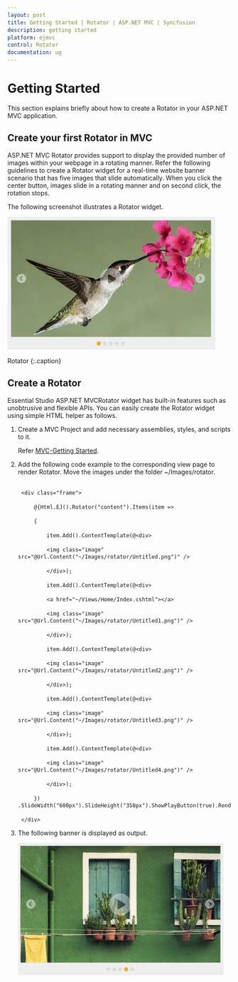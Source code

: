 ```yaml
---
layout: post
title: Getting Started | Rotator | ASP.NET MVC | Syncfusion
description: getting started
platform: ejmvc
control: Rotator
documentation: ug
---
```


# Getting Started

This section explains briefly about how to create a Rotator in your ASP.NET MVC application.

## Create your first Rotator in MVC

ASP.NET MVC Rotator provides support to display the provided number of images within your webpage in a rotating manner. Refer the following guidelines to create a Rotator widget for a real-time website banner scenario that has five images that slide automatically. When you click the center button, images slide in a rotating manner and on second click, the rotation stops.

The following screenshot illustrates a Rotator widget.

![](Getting-Started_images/Getting-Started_img1.png)

Rotator
{:.caption}

## Create a Rotator

Essential Studio ASP.NET MVCRotator widget has built-in features such as unobtrusive and flexible APIs. You can easily create the Rotator widget using simple HTML helper as follows.

1. Create a MVC Project and add necessary assemblies, styles, and scripts to it.

   Refer [MVC-Getting Started](http://help.syncfusion.com/aspnetmvc/rotator/getting-started).
   
2. Add the following code example to the corresponding view page to render Rotator. Move the images under the folder ~/Images/rotator.

   ~~~ cshtml

	<div class="frame">

		@{Html.EJ().Rotator("content").Items(item =>

		{

			item.Add().ContentTemplate(@<div>

			<img class="image" src="@Url.Content("~/Images/rotator/Untitled.png")" />

			</div>);

			item.Add().ContentTemplate(@<div>

			<a href="~/Views/Home/Index.cshtml"></a>

			<img class="image" src="@Url.Content("~/Images/rotator/Untitled1.png")" /> 

			</div>);

			item.Add().ContentTemplate(@<div>

			<img class="image" src="@Url.Content("~/Images/rotator/Untitled2.png")" />

			</div>);

			item.Add().ContentTemplate(@<div>

			<img class="image" src="@Url.Content("~/Images/rotator/Untitled3.png")" />

			</div>);

			item.Add().ContentTemplate(@<div>

			<img class="image" src="@Url.Content("~/Images/rotator/Untitled4.png")" />

			</div>);

		}) .SlideWidth("600px").SlideHeight("350px").ShowPlayButton(true).Render();}

	</div>

   ~~~
   

3. The following banner is displayed as output.

	![](Getting-Started_images/Getting-Started_img2.png)